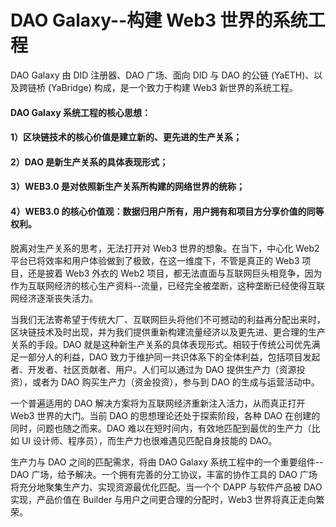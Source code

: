 # DAO Galaxy--构建 Web3 世界的系统工程

DAO Galaxy 由 DID 注册器、DAO 广场、面向 DID 与 DAO 的公链 (YaETH)、以及跨链桥 (YaBridge) 构成，是一个致力于构建 Web3 新世界的系统工程。

#### DAO Galaxy 系统工程的核心思想：

#### 1）区块链技术的核心价值是建立新的、更先进的生产关系；

#### 2）DAO 是新生产关系的具体表现形式；

#### 3）WEB3.0 是对依照新生产关系所构建的网络世界的统称；

#### 4）WEB3.0 的核心价值观：数据归用户所有，用户拥有和项目方分享价值的同等权利。

脱离对生产关系的思考，无法打开对 Web3 世界的想象。在当下，中心化 Web2 平台已将效率和用户体验做到了极致，在这一维度下，不管是真正的 Web3 项目，还是披着 Web3 外衣的 Web2 项目，都无法直面与互联网巨头相竞争，因为作为互联网经济的核心生产资料--流量，已经完全被垄断，这种垄断已经使得互联网经济逐渐丧失活力。

当我们无法寄希望于传统大厂、互联网巨头将他们不可撼动的利益再分配出来时，区块链技术及时出现，并为我们提供重新构建流量经济以及更先进、更合理的生产关系的手段。DAO 就是这种新生产关系的具体表现形式。相较于传统公司优先满足一部分人的利益，DAO 致力于维护同一共识体系下的全体利益，包括项目发起者、开发者、社区贡献者、用户。人们可以通过为 DAO 提供生产力（资源投资），或者为 DAO 购买生产力（资金投资），参与到 DAO 的生成与运营活动中。

一个普遍适用的 DAO 解决方案将为互联网经济重新注入活力，从而真正打开 Web3 世界的大门。当前 DAO 的思想理论还处于探索阶段，各种 DAO 在创建的同时，问题也随之而来。DAO 难以在短时间内，有效地匹配到最优的生产力（比如 UI 设计师、程序员），而生产力也很难遇见匹配自身技能的 DAO。

生产力与 DAO 之间的匹配需求，将由 DAO Galaxy 系统工程中的一个重要组件--DAO 广场，给予解决。一个拥有完善的分工协议，丰富的协作工具的 DAO 广场将充分地聚集生产力、实现资源最优化匹配。当一个个 DAPP 与软件产品被 DAO 实现，产品价值在 Builder 与用户之间更合理的分配时，Web3 世界将真正走向繁荣。









